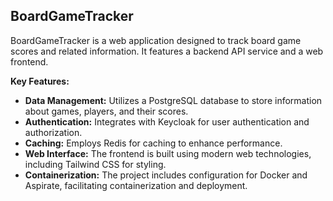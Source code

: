 ## BoardGameTracker

BoardGameTracker is a web application designed to track board game scores and related information. It features a backend API service and a web frontend.

**Key Features:**

* **Data Management:** Utilizes a PostgreSQL database to store information about games, players, and their scores.
* **Authentication:** Integrates with Keycloak for user authentication and authorization.
* **Caching:** Employs Redis for caching to enhance performance.
* **Web Interface:** The frontend is built using modern web technologies, including Tailwind CSS for styling.
* **Containerization:** The project includes configuration for Docker and Aspirate, facilitating containerization and deployment.